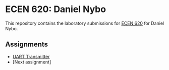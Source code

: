 # ECEN 620: Daniel Nybo

This repository contains the laboratory submissions for [ECEN 620](https://github.com/wirthlin/ECEN_620) for Daniel Nybo. 

## Assignments

* [UART Transmitter](./uart_transmitter/Readme.md)
* [Next assignment]
